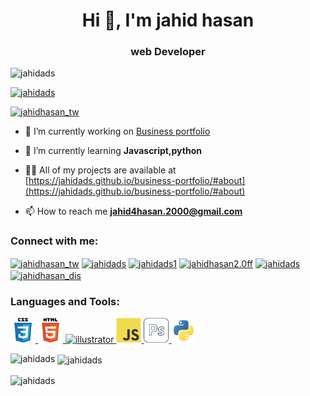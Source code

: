 <h1 align="center">Hi 👋, I'm jahid hasan</h1>
<h3 align="center">web Developer</h3>

<p align="left"> <img src="https://komarev.com/ghpvc/?username=jahidads&label=Profile%20views&color=0e75b6&style=flat" alt="jahidads" /> </p>

<p align="left"> <a href="https://github.com/ryo-ma/github-profile-trophy"><img src="https://github-profile-trophy.vercel.app/?username=jahidads" alt="jahidads" /></a> </p>

<p align="left"> <a href="https://twitter.com/jahidhasan_tw" target="blank"><img src="https://img.shields.io/twitter/follow/jahidhasan_tw?logo=twitter&style=for-the-badge" alt="jahidhasan_tw" /></a> </p>

- 🔭 I’m currently working on [Business portfolio](https://jahidads.github.io/business-portfolio/#about)

- 🌱 I’m currently learning **Javascript,python**

- 👨‍💻 All of my projects are available at [https://jahidads.github.io/business-portfolio/#about](https://jahidads.github.io/business-portfolio/#about)

- 📫 How to reach me **jahid4hasan.2000@gmail.com**

<h3 align="left">Connect with me:</h3>
<p align="left">
<a href="https://twitter.com/jahidhasan_tw" target="blank"><img align="center" src="https://raw.githubusercontent.com/rahuldkjain/github-profile-readme-generator/master/src/images/icons/Social/twitter.svg" alt="jahidhasan_tw" height="30" width="40" /></a>
<a href="https://linkedin.com/in/jahidads" target="blank"><img align="center" src="https://raw.githubusercontent.com/rahuldkjain/github-profile-readme-generator/master/src/images/icons/Social/linked-in-alt.svg" alt="jahidads" height="30" width="40" /></a>
<a href="https://fb.com/jahidads1" target="blank"><img align="center" src="https://raw.githubusercontent.com/rahuldkjain/github-profile-readme-generator/master/src/images/icons/Social/facebook.svg" alt="jahidads1" height="30" width="40" /></a>
<a href="https://instagram.com/jahidhasan2.0ff" target="blank"><img align="center" src="https://raw.githubusercontent.com/rahuldkjain/github-profile-readme-generator/master/src/images/icons/Social/instagram.svg" alt="jahidhasan2.0ff" height="30" width="40" /></a>
<a href="https://www.youtube.com/c/jahidads" target="blank"><img align="center" src="https://raw.githubusercontent.com/rahuldkjain/github-profile-readme-generator/master/src/images/icons/Social/youtube.svg" alt="jahidads" height="30" width="40" /></a>
<a href="https://discord.gg/jahidhasan_dis" target="blank"><img align="center" src="https://raw.githubusercontent.com/rahuldkjain/github-profile-readme-generator/master/src/images/icons/Social/discord.svg" alt="jahidhasan_dis" height="30" width="40" /></a>
</p>

<h3 align="left">Languages and Tools:</h3>
<p align="left"> <a href="https://www.w3schools.com/css/" target="_blank" rel="noreferrer"> <img src="https://raw.githubusercontent.com/devicons/devicon/master/icons/css3/css3-original-wordmark.svg" alt="css3" width="40" height="40"/> </a> <a href="https://www.w3.org/html/" target="_blank" rel="noreferrer"> <img src="https://raw.githubusercontent.com/devicons/devicon/master/icons/html5/html5-original-wordmark.svg" alt="html5" width="40" height="40"/> </a> <a href="https://www.adobe.com/in/products/illustrator.html" target="_blank" rel="noreferrer"> <img src="https://www.vectorlogo.zone/logos/adobe_illustrator/adobe_illustrator-icon.svg" alt="illustrator" width="40" height="40"/> </a> <a href="https://developer.mozilla.org/en-US/docs/Web/JavaScript" target="_blank" rel="noreferrer"> <img src="https://raw.githubusercontent.com/devicons/devicon/master/icons/javascript/javascript-original.svg" alt="javascript" width="40" height="40"/> </a> <a href="https://www.photoshop.com/en" target="_blank" rel="noreferrer"> <img src="https://raw.githubusercontent.com/devicons/devicon/master/icons/photoshop/photoshop-line.svg" alt="photoshop" width="40" height="40"/> </a> <a href="https://www.python.org" target="_blank" rel="noreferrer"> <img src="https://raw.githubusercontent.com/devicons/devicon/master/icons/python/python-original.svg" alt="python" width="40" height="40"/> </a> </p>

<p><img align="left" src="https://github-readme-stats.vercel.app/api/top-langs?username=jahidads&show_icons=true&locale=en&layout=compact" alt="jahidads" /></p>

<p>&nbsp;<img align="center" src="https://github-readme-stats.vercel.app/api?username=jahidads&show_icons=true&locale=en" alt="jahidads" /></p>

<p><img align="center" src="https://github-readme-streak-stats.herokuapp.com/?user=jahidads&" alt="jahidads" /></p>

<!--
**jahidads/jahidads** is a ✨ _special_ ✨ repository because its `README.md` (this file) appears on your GitHub profile.
